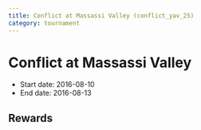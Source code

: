```yaml
---
title: Conflict at Massassi Valley (conflict_yav_25)
category: tournament
---
```

# Conflict at Massassi Valley

  * Start date: 2016-08-10
  * End date: 2016-08-13

## Rewards

